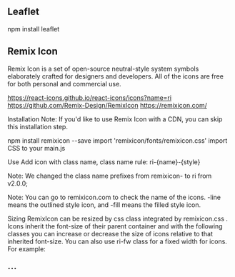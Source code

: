 Leaflet
-------

npm install leaflet



Remix Icon
----------

Remix Icon is a set of open-source neutral-style system symbols elaborately crafted for designers and developers.
All of the icons are free for both personal and commercial use.

https://react-icons.github.io/react-icons/icons?name=ri
https://github.com/Remix-Design/RemixIcon
https://remixicon.com/

Installation
Note: If you'd like to use Remix Icon with a CDN, you can skip this installation step.

npm install remixicon --save
import 'remixicon/fonts/remixicon.css'
import CSS to your main.js

Use
Add icon with class name, class name rule: ri-{name}-{style}

<i class="ri-admin-line"></i>
<i class="ri-admin-fill"></i>
Note: We changed the class name prefixes from remixicon- to ri from v2.0.0;

Note: You can go to remixicon.com to check the name of the icons. -line means the outlined style icon, and -fill means the filled style icon.

Sizing
RemixIcon can be resized by css class integrated by remixicon.css . Icons inherit the font-size of their parent container and with the following classes you can increase or decrease the size of icons relative to that inherited font-size. You can also use ri-fw class for a fixed width for icons. For example:

<div style="font-size: 24px;">
  <i class="ri-admin-line ri-fw"></i> <!-- fixed width -->
  <i class="ri-admin-line ri-xxs"></i> <!-- 0.5em -->
  <i class="ri-admin-line ri-xs"></i> <!-- 0.75em -->
  <i class="ri-admin-line ri-sm"></i> <!-- 0.875em -->
  <i class="ri-admin-line ri-1x"></i> <!-- 1em -->
  <i class="ri-admin-line ri-lg"></i> <!-- 1.3333em -->
  <i class="ri-admin-line ri-xl"></i> <!-- 1.5em -->
  <i class="ri-admin-line ri-2x"></i> <!-- 2em -->
  <i class="ri-admin-line ri-3x"></i> <!-- 3em -->
  ...
  <i class="ri-admin-line ri-10x"></i> <!-- 10em -->
</div>